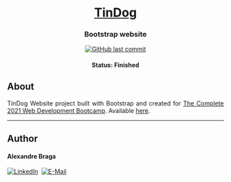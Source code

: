 <h1 align="center">
  <a href="https://alexbraga.github.io/TinDog/">TinDog</a>
</h1>

<h3 align="center">
    Bootstrap website
</h3>

<p align="center">
  <a href="https://github.com/alexbraga/TinDog/commits/master"><img alt="GitHub last commit" src="https://img.shields.io/github/last-commit/alexbraga/TinDog"></a>
</p>

<h4 align="center">
	 Status: Finished
</h4>

## About

<p align="justify">TinDog Website project built with Bootstrap and created for <a href="https://www.udemy.com/course/the-complete-web-development-bootcamp/">The Complete 2021 Web Development Bootcamp</a>. Available <a href="https://alexbraga.github.io/TinDog/">here</a>.</p>

---

## Author

<h4>Alexandre Braga</h4>

<div>
<a href="https://www.linkedin.com/in/alexgbraga/" target="_blank"><img src="https://img.shields.io/badge/-LinkedIn-blue?style=for-the-badge&logo=Linkedin&logoColor=white" alt="LinkedIn"></a>&nbsp;
<a href="mailto:contato@alexbraga.com.br" target="_blank"><img src="https://img.shields.io/badge/-email-c14438?style=for-the-badge&logo=Gmail&logoColor=white" alt="E-Mail"></a>
</div>

